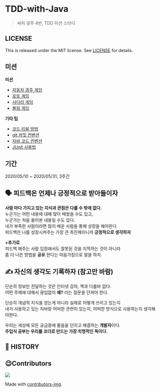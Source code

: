 # TDD-with-Java   
> 싸피 광주 4반, TDD 미션 스터디      

## LICENSE
This is released under the MIT license. See [LICENSE](https://github.com/SSAFY5thGwangJu4C/TDD-with-Java/blob/main/LICENSE) for details.

## 미션
  
**미션**
* [자동차 경주 게임]()
* [로또 게임]()
* [사다리 게임]()
* [볼링 게임]()
  
**기타 팁** 
* [코드 리뷰 방법]()    
* [git 커밋 컨벤션](https://github.com/SSAFY5thGwangJu4C/TDD-with-Java/blob/main/GIT_CONVENTION.md)    
* [자바 코드 컨벤션](https://github.com/kwj1270/TIL_JAVA/blob/master/00%20JAVA%20%EC%BD%94%EB%93%9C%20%EC%BB%A8%EB%B2%A4%EC%85%98.md)  
* [JUnit 사용법](https://github.com/springframework-sprout/THE_JAVA_TEST/tree/main/JUnit)  

## 기간     
2020/05/10 ~ 2020/05/31, 3주간        
                 
## 🗣 피드백은 언제나 긍정적으로 받아들이자       
**사람 마다 가지고 있는 지식과 관점은 다를 수 밖에 없다.**       
누군가는 어떤 내용에 대해 많이 배웠을 수도 있고,              
누군가는 처음 들어본 내용일 수도 있다.             
내가 부족한 사람이라면 많이 배운 사람을 통해 성장을 해야한다.      
피드백은 나를 성장시켜주는 가장 큰 촉진제이니까 **긍정적으로 생각하자**            
            
**+추가로**      
피드백 해주는 사람 입장에서도 잘못된 것을 지적하는 것이 아니라      
좀 더 나은 방법을 **공유** 한다는 마음가짐으로 말을 하자.    
                
## ✍️ 자신의 생각도 기록하자 (참고만 바람)           
             
단순히 정보만 전달하는 것은 인터넷 강의, 책과 다를바 없다.        
어떤 주제에 대해서 끊임없이 **왜?** 라는 질문을 던져야 한다.       
              
단순히 개념적 지식을 얻는게 아니라 실제로 어떻게 쓰이고 있는지           
내가 사용하고 있는 자바랑 어떠한 관련이 있는지, 어떠한 방식으로 사용하는지 생각해야한다.          
                   
우리는 세상에 모든 궁금증에 물음을 던지고 해결하는 **개발자**이다.                           
**주입식 공부는 우리를 코더로 만드는 가장 치명적인 독이다.**        

## 📖 HISTORY

## 😉Contributors

<a href="https://github.com/SSAFY-5th-GwanJu-4C/TDD-with-Java/graphs/contributors">
  <img src="https://contrib.rocks/image?repo=SSAFY-5th-GwanJu-4C/TDD-with-Java" />
</a>

Made with [contributors-img](https://contrib.rocks).
